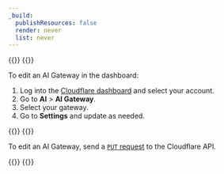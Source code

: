 ```yaml
---
_build:
  publishResources: false
  render: never
  list: never
---
```


{{<tabs labels="Dashboard | API">}}
{{<tab label="dashboard" no-code="true">}}

To edit an AI Gateway in the dashboard:

1. Log into the [Cloudflare dashboard](https://dash.cloudflare.com/) and select your account.
2. Go to **AI** > **AI Gateway**.
3. Select your gateway.
4. Go to **Settings** and update as needed.

{{</tab>}}
{{<tab label="api" no-code="true">}}

To edit an AI Gateway, send a [`PUT` request](/api/operations/aig-config-update-gateway) to the Cloudflare API.

{{</tab>}}
{{</tabs>}}